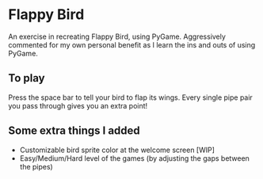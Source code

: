 # Flappy Bird

An exercise in recreating Flappy Bird, using PyGame. Aggressively commented for
my own personal benefit as I learn the ins and outs of using PyGame.

## To play
Press the space bar to tell your bird to flap its wings. Every single pipe pair
you pass through gives you an extra point!

## Some extra things I added
- Customizable bird sprite color at the welcome screen [WIP]
- Easy/Medium/Hard level of the games (by adjusting the gaps between the pipes)